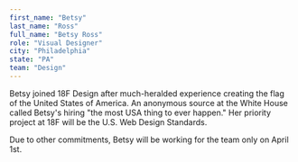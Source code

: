 ```yaml
---
first_name: "Betsy"
last_name: "Ross"
full_name: "Betsy Ross"
role: "Visual Designer"
city: "Philadelphia"
state: "PA"
team: "Design"
---
```

Betsy joined 18F Design after much-heralded experience creating the flag of the United States of America. An anonymous source at the White House called Betsy's hiring "the most USA thing to ever happen." Her priority project at 18F will be the U.S. Web Design Standards.

Due to other commitments, Betsy will be working for the team only on April 1st.

